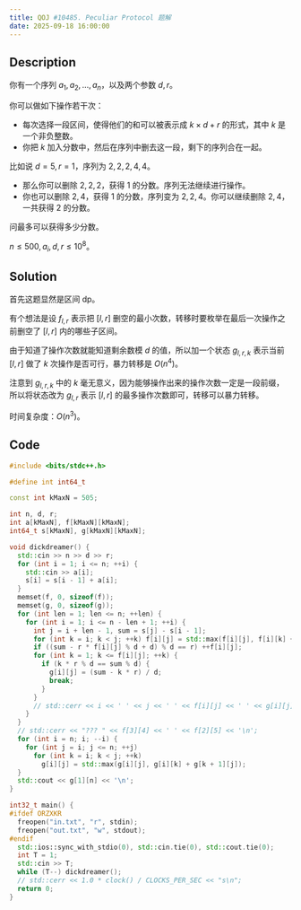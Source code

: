 ```yaml
---
title: QOJ #10485. Peculiar Protocol 题解
date: 2025-09-18 16:00:00
---
```


## Description

你有一个序列 $a_1, a_2, \dots, a_n$，以及两个参数 $d, r$。

你可以做如下操作若干次：

- 每次选择一段区间，使得他们的和可以被表示成 $k \times d + r$ 的形式，其中 $k$ 是一个非负整数。
- 你把 $k$ 加入分数中，然后在序列中删去这一段，剩下的序列合在一起。

比如说 $d=5, r=1$，序列为 $2, 2, 2, 4, 4$。

- 那么你可以删除 $2, 2, 2$，获得 $1$ 的分数。序列无法继续进行操作。
- 你也可以删除 $2, 4$，获得 $1$ 的分数，序列变为 $2, 2, 4$。你可以继续删除 $2, 4$，一共获得 $2$ 的分数。

问最多可以获得多少分数。

$n\leq 500,a_i,d,r\leq 10^8$。

## Solution

首先这题显然是区间 dp。

有个想法是设 $f_{l,r}$ 表示把 $[l,r]$ 删空的最小次数，转移时要枚举在最后一次操作之前删空了 $[l,r]$ 内的哪些子区间。

由于知道了操作次数就能知道剩余数模 $d$ 的值，所以加一个状态 $g_{l,r,k}$ 表示当前 $[l,r]$ 做了 $k$ 次操作是否可行，暴力转移是 $O(n^4)$。

注意到 $g_{l,r,k}$ 中的 $k$ 毫无意义，因为能够操作出来的操作次数一定是一段前缀，所以将状态改为 $g_{l,r}$ 表示 $[l,r]$ 的最多操作次数即可，转移可以暴力转移。

时间复杂度：$O(n^3)$。

## Code

```cpp
#include <bits/stdc++.h>

#define int int64_t

const int kMaxN = 505;

int n, d, r;
int a[kMaxN], f[kMaxN][kMaxN];
int64_t s[kMaxN], g[kMaxN][kMaxN];

void dickdreamer() {
  std::cin >> n >> d >> r;
  for (int i = 1; i <= n; ++i) {
    std::cin >> a[i];
    s[i] = s[i - 1] + a[i];
  }
  memset(f, 0, sizeof(f));
  memset(g, 0, sizeof(g));
  for (int len = 1; len <= n; ++len) {
    for (int i = 1; i <= n - len + 1; ++i) {
      int j = i + len - 1, sum = s[j] - s[i - 1];
      for (int k = i; k < j; ++k) f[i][j] = std::max(f[i][j], f[i][k] + f[k + 1][j]);
      if ((sum - r * f[i][j] % d + d) % d == r) ++f[i][j];
      for (int k = 1; k <= f[i][j]; ++k) {
        if (k * r % d == sum % d) {
          g[i][j] = (sum - k * r) / d;
          break;
        }
      }
      // std::cerr << i << ' ' << j << ' ' << f[i][j] << ' ' << g[i][j] << '\n';
    }
  }
  // std::cerr << "??? " << f[3][4] << ' ' << f[2][5] << '\n';
  for (int i = n; i; --i) {
    for (int j = i; j <= n; ++j)
      for (int k = i; k < j; ++k)
        g[i][j] = std::max(g[i][j], g[i][k] + g[k + 1][j]);
  }
  std::cout << g[1][n] << '\n';
}

int32_t main() {
#ifdef ORZXKR
  freopen("in.txt", "r", stdin);
  freopen("out.txt", "w", stdout);
#endif
  std::ios::sync_with_stdio(0), std::cin.tie(0), std::cout.tie(0);
  int T = 1;
  std::cin >> T;
  while (T--) dickdreamer();
  // std::cerr << 1.0 * clock() / CLOCKS_PER_SEC << "s\n";
  return 0;
}
```